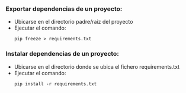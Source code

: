 ### Exportar dependencias de un proyecto:
* Ubicarse en el directorio padre/raiz del proyecto
* Ejecutar el comando:
  ~~~
  pip freeze > requirements.txt
  ~~~
### Instalar dependencias de un proyecto:
* Ubicarse en el directorio donde se ubica el fichero requirements.txt
* Ejecutar el comando:
  ~~~
  pip install -r requirements.txt
  ~~~
